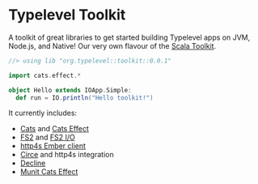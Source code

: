 # Typelevel Toolkit

A toolkit of great libraries to get started building Typelevel apps on JVM, Node.js, and Native! Our very own flavour of the [Scala Toolkit].

```scala
//> using lib "org.typelevel::toolkit::0.0.1"

import cats.effect.*

object Hello extends IOApp.Simple:
  def run = IO.println("Hello toolkit!")
```

It currently includes:

* [Cats] and [Cats Effect]
* [FS2] and [FS2 I/O]
* [http4s Ember client]
* [Circe] and http4s integration
* [Decline]
* [Munit Cats Effect]

[Scala Toolkit]: https://virtuslab.com/blog/scala-toolkit-makes-scala-powerful-straight-out-of-the-box/
[Cats]: https://typelevel.org/cats
[Cats Effect]: https://typelevel.org/cats-effect
[FS2]: https://fs2.io/#/
[FS2 I/O]: https://fs2.io/#/io
[http4s Ember Client]: https://http4s.org/v0.23/docs/client.html
[Circe]: https://circe.github.io/circe/
[Decline]: https://ben.kirw.in/decline/
[Munit Cats Effect]: https://github.com/typelevel/munit-cats-effect
